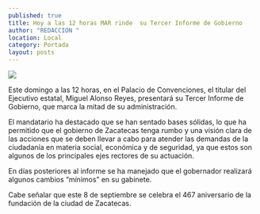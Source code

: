 ```yaml
---
published: true
title: Hoy a las 12 horas MAR rinde  su Tercer Informe de Gobierno
author: "REDACCION "
location: Local
category: Portada
layout: posts
---
```


![](http://i.imgur.com/fATcNIUm.jpg)

Este domingo a las 12 horas, en el Palacio de Convenciones, el titular del Ejecutivo estatal, Miguel Alonso Reyes, presentará su Tercer Informe de Gobierno, que marca la mitad de su administración. 

El mandatario ha destacado que se han sentado bases sólidas, lo que ha permitido que el gobierno de Zacatecas tenga rumbo y una visión clara de las acciones que se deben llevar a cabo para atender las demandas de la ciudadanía en materia social, económica y de seguridad, ya que estos son algunos de los principales ejes rectores de su actuación. 

En días posteriores al informe se ha manejado que el gobernador realizará algunos cambios “mínimos” en su gabinete. 

Cabe señalar que este 8 de septiembre se celebra el 467 aniversario de la fundación de la ciudad de Zacatecas. 
